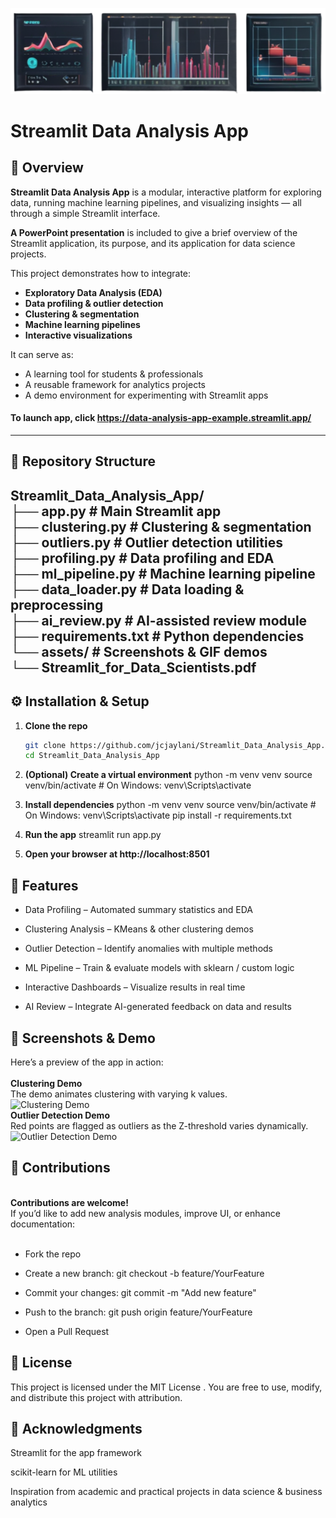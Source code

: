 ![Streamlit Data Analysis App](Data_Image_1.png)

# Streamlit Data Analysis App

## 📖 Overview
**Streamlit Data Analysis App** is a modular, interactive platform for exploring data, running machine learning pipelines, and visualizing insights — all through a simple Streamlit interface.

**A PowerPoint presentation** is included to give a brief overview of the Streamlit application, its purpose, and its application for data science projects.

This project demonstrates how to integrate:
- **Exploratory Data Analysis (EDA)**
- **Data profiling & outlier detection**
- **Clustering & segmentation**
- **Machine learning pipelines**
- **Interactive visualizations**

It can serve as:
- A learning tool for students & professionals  
- A reusable framework for analytics projects  
- A demo environment for experimenting with Streamlit apps  

#### To launch app, click https://data-analysis-app-example.streamlit.app/
---

## 📂 Repository Structure
Streamlit_Data_Analysis_App/<br>
├── app.py # Main Streamlit app<br>
├── clustering.py # Clustering & segmentation<br>
├── outliers.py # Outlier detection utilities<br>
├── profiling.py # Data profiling and EDA<br>
├── ml_pipeline.py # Machine learning pipeline<br>
├── data_loader.py # Data loading & preprocessing<br>
├── ai_review.py # AI-assisted review module<br>
├── requirements.txt # Python dependencies<br>
└── assets/ # Screenshots & GIF demos<br>
└── Streamlit_for_Data_Scientists.pdf<br>
---

## ⚙️ Installation & Setup

1. **Clone the repo**
   ```bash
   git clone https://github.com/jcjaylani/Streamlit_Data_Analysis_App.git
   cd Streamlit_Data_Analysis_App

2. **(Optional) Create a virtual environment**
   python -m venv venv
source venv/bin/activate   # On Windows: venv\Scripts\activate

3. **Install dependencies**
python -m venv venv
source venv/bin/activate   # On Windows: venv\Scripts\activate
pip install -r requirements.txt

4. **Run the app**
streamlit run app.py<br>
5. **Open your browser at http://localhost:8501**

## 🎨 Features

- Data Profiling – Automated summary statistics and EDA

- Clustering Analysis – KMeans & other clustering demos

- Outlier Detection – Identify anomalies with multiple methods

- ML Pipeline – Train & evaluate models with sklearn / custom logic

- Interactive Dashboards – Visualize results in real time

- AI Review – Integrate AI-generated feedback on data and results

## 📸 Screenshots & Demo

Here’s a preview of the app in action: <br>
<br>
<b>Clustering Demo</b><br> 
The demo animates clustering with varying k values.<br>
![Clustering Demo](assets/streamlit_demo_clustering.gif)
<br>
<b>Outlier Detection Demo</b><br>
Red points are flagged as outliers as the Z-threshold varies dynamically.<br>
![Outlier Detection Demo](assets/streamlit_demo_outliers.gif)

## 🤝 Contributions
<br>
<b>Contributions are welcome!</b><br>
If you’d like to add new analysis modules, improve UI, or enhance documentation:<br>
<br>

- Fork the repo <br>

- Create a new branch: git checkout -b feature/YourFeature <br>

- Commit your changes: git commit -m "Add new feature" <br>

- Push to the branch: git push origin feature/YourFeature <br>

- Open a Pull Request<br>

## 📜 License

This project is licensed under the MIT License
.
You are free to use, modify, and distribute this project with attribution.

## 🙌 Acknowledgments

Streamlit
 for the  app framework

scikit-learn
 for ML utilities

Inspiration from academic and practical projects in data science & business analytics




